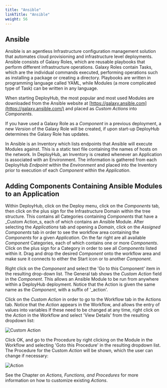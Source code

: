 ```yaml
---
title: "Ansible"
linkTitle: "Ansible"
weight: 56
---
```

## Ansible

Ansible is an agentless Infrastructure configuration management solution that automates cloud provisioning and infrastructure level deployments. Ansible consists of Galaxy Roles, which are reusable playbooks that perform different infrastructure operations. Galaxy Roles contain Tasks, which are the individual commands executed, performing operations such as installing a package or creating a directory. Playbooks are written in programming language called YAML, while Modules (a more complicated type of Task) can be written in any language.

When starting DeployHub, the most popular and most used Modules are downloaded from the Ansible website at [https://galaxy.ansible.com](https://galaxy.ansible.com/) and placed as _Custom Actions_ into _Components_.

If you have used a Galaxy Role as a _Component_ in a previous deployment, a new _Version_ of the Galaxy Role will be created, if upon start-up DeployHub determines the Galaxy Role has updates.

In Ansible is an Inventory which lists endpoints that Ansible will execute Modules against. This is a static text file containing the names of hosts on the network. In DeployHub, an Inventory is created whenever an Application is associated with an Environment. The information is gathered from each DeployHub _Endpoint_ within the _Environment_ and placed into the Inventory prior to execution of each _Component_ within the _Application_.

## Adding Components Containing Ansible Modules to an Application

Within DeployHub, click on the Deploy menu, click on the _Components_ tab, then click on the plus sign for the Infrastructure Domain within the tree structure. This contains all Categories containing _Components_ that have a _Custom Action_s, each of which contains an Ansible Module. After selecting the _Applications_ tab and opening a _Domain_, click on the _Assigned Components_ tab in order to see the workflow area containing the _Components_ for a given _Application_. On the far right are all available _Component_ Categories, each of which contains one or more _Components_. Click on the plus sign for a Category in order to see all _Components_ listed within it. Drag and drop the desired _Component_ onto the workflow area and make sure it connects to either the Start icon or to another _Component_.

Right click on the _Component_ and select the 'Go to this Component' item in the resulting drop-down list. The General tab shows the _Custom Action_ field in the _Component_. This allows an Ansible Module to be run from anywhere within a DeployHub deployment. Notice that the Action is given the same name as the _Component_, with a suffix of '_action'.

Click on the _Custom Action_ in order to go to the Workflow tab in the Actions tab. Notice that the _Action_ appears in the Workflow, and allows the entry of values into variables If these need to be changed at any time, right click on the _Action_ in the Workflow and select 'View Details' from the resulting dropdown list:

![Custom Action](RackMultipart20200511-4-5cinds_html_30275f89713770bc.png)

Click OK, and go to the Procedure by right clicking on the Module in the Workflow and selecting 'Goto this Procedure' in the resulting dropdown list. The Procedure for the Custom _Action_ will be shown, which the user can change if necessary:

![Action](RackMultipart20200511-4-5cinds_html_ea684768a06c5ea5.png)

See the Chapter on _Actions, Functions, and Procedures_ for more information on how to customize existing _Actions_.
